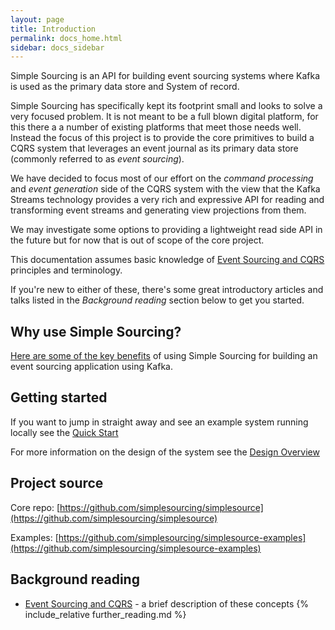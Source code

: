 ```yaml
---
layout: page
title: Introduction
permalink: docs_home.html
sidebar: docs_sidebar
---
```


Simple Sourcing is an API for building event sourcing systems where Kafka is used as the primary data store and System of record.

Simple Sourcing has specifically kept its footprint small and looks to solve a very focused problem. 
It is not meant to be a full blown digital platform, for this there a a number of existing platforms that meet those needs well. 
Instead the focus of this project is to provide the core primitives to build a CQRS system that leverages an event journal as its primary data store (commonly referred to as *event sourcing*). 

We have decided to focus most of our effort on the *command processing* and *event generation* side of the CQRS system with the view that the Kafka Streams technology provides a very rich and expressive API for reading and transforming event streams and generating view projections from them. 

We may investigate some options to providing a lightweight read side API in the future but for now that is out of scope of the core project.

This documentation assumes basic knowledge of [Event Sourcing and CQRS](event_sourcing.html) principles and terminology. 

If you're new to either of these, there's some great introductory articles and talks listed in the *Background reading* section below to get you started.

## Why use Simple Sourcing?

[Here are some of the key benefits](key_benefits.html) of using Simple Sourcing for building an event sourcing application using Kafka.

## Getting started

If you want to jump in straight away and see an example system running locally see the [Quick Start](quickstart.html)

For more information on the design of the system see the [Design Overview](design.html)

## Project source

Core repo: [https://github.com/simplesourcing/simplesource](https://github.com/simplesourcing/simplesource)

Examples: [https://github.com/simplesourcing/simplesource-examples](https://github.com/simplesourcing/simplesource-examples)


## Background reading

   * [Event Sourcing and CQRS](overview/event_sourcing.md) - a brief description of these concepts
{% include_relative further_reading.md %}
